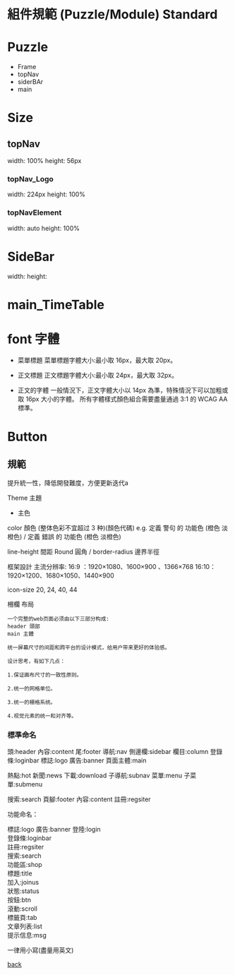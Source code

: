 # 組件規範 (Puzzle/Module) Standard

# Puzzle
- Frame
- topNav
- siderBAr
- main

# Size
## topNav
width: 100% 
height: 56px

### topNav_Logo
width: 224px
height: 100%

### topNavElement
width: auto 
height: 100%

# SideBar
width:
height:

# main_TimeTable

# font  字體
- 菜單標題
菜單標題字體大小:最小取 16px，最大取 20px。

- 正文標題
正文標題字體大小:最小取 24px，最大取 32px。

- 正文的字體
一般情況下，正文字體大小以 14px 為準，特殊情況下可以加粗或取 16px 大小的字體。
所有字體樣式顏色組合需要盡量通過 3:1 的 WCAG AA 標準。

# Button


## 規範
提升統一性，降低開發難度，方便更新迭代a

Theme 主題 
- 主色

color 顏色 (整体色彩不宜超过 3 种)(顏色代碼)
e.g. 定義 警句 的 功能色 (橙色 淡橙色) / 定義 錯誤 的 功能色 (橙色 淡橙色)

line-height 間距
Round 圓角 / border-radius 邊界半徑

框架設計
主流分辨率:
16:9 ：1920×1080、1600×900 、1366×768
16:10：1920×1200、1680×1050、1440×900

icon-size
20, 24, 40, 44

柵欄
布局
```
一个完整的web页面必须由以下三部分构成:
header 頭部
main 主體

统一屏幕尺寸的间距和跨平台的设计模式，给用户带来更好的体验感。

设计思考，有如下几点：

1.保证画布尺寸的一致性原则。

2.统一的网格单位。

3.统一的栅格系统。

4.视觉元素的统一和对齐等。

```

### 標準命名
頭:header
內容:content
尾:footer
導航:nav
側邊欄:sidebar
欄目:column
登錄條:loginbar
標誌:logo
廣告:banner
頁面主體:main 

熱點:hot
新聞:news
下載:download
子導航:subnav
菜單:menu
子菜單:submenu 

搜索:search
頁腳:footer
內容:content
註冊:regsiter 

功能命名：

標誌:logo
廣告:banner
登陸:login   
登錄條:loginbar  
註冊:regsiter   
搜索:search  
功能區:shop   
標題:title        
加入:joinus  
狀態:status   
按鈕:btn   
滾動:scroll   
標籤頁:tab   
文章列表:list   
提示信息:msg

一律用小寫(盡量用英文)

[back](../README.md)